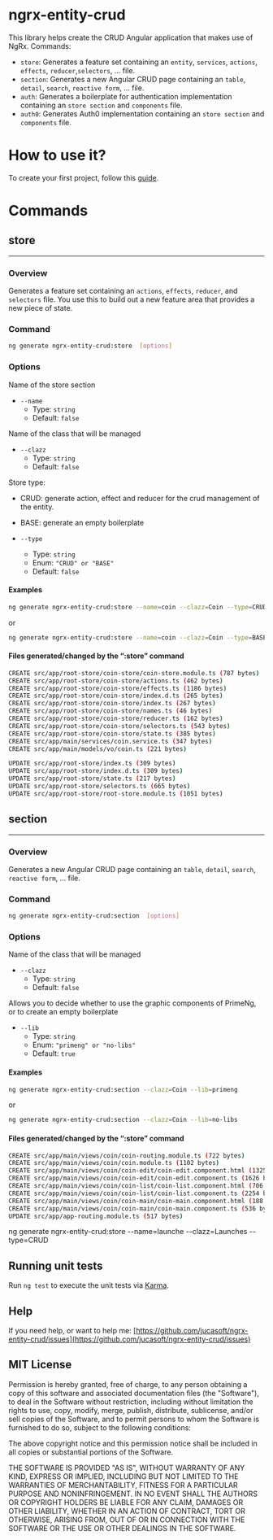 # ngrx-entity-crud
This library helps create the CRUD Angular application that makes use of NgRx.
Commands:
 - `store`: Generates a feature set containing an `entity`, `services`, `actions`, `effects`, `reducer`,`selectors`, ... file.
 - `section`: Generates a new Angular CRUD page containing an `table`, `detail`, `search`, `reactive form`, ... file.
 - `auth`: Generates a boilerplate for authentication implementation containing an `store section` and `components` file.
 - `auth0`: Generates Auth0 implementation containing an `store section` and `components` file.

# How to use it?
To create your first project, follow this [guide](https://github.com/jucasoft/ngrx-entity-crud-prime-ng-boilerplate).

# Commands

## store   

---

### Overview

Generates a feature set containing an `actions`, `effects`, `reducer`, and `selectors` file. You use this to build out a new feature area that provides a new piece of state.

### Command

```sh
ng generate ngrx-entity-crud:store  [options]
```

### Options

Name of the store section
- `--name`
  - Type: `string`
  - Default: `false`

Name of the class that will be managed 
- `--clazz`
  - Type: `string`
  - Default: `false`

Store type:
  - CRUD: generate action, effect and reducer for the crud management of the entity.
  - BASE: generate an empty boilerplate
  
- `--type`
  - Type: `string`
  - Enum: `"CRUD" or "BASE"`
  - Default: `false`

#### Examples

```sh
ng generate ngrx-entity-crud:store --name=coin --clazz=Coin --type=CRUD
```

or

```sh
ng generate ngrx-entity-crud:store --name=coin --clazz=Coin --type=BASE
```

#### Files generated/changed by the “:store” command

```sh
CREATE src/app/root-store/coin-store/coin-store.module.ts (787 bytes)
CREATE src/app/root-store/coin-store/actions.ts (462 bytes)
CREATE src/app/root-store/coin-store/effects.ts (1186 bytes)
CREATE src/app/root-store/coin-store/index.d.ts (265 bytes)
CREATE src/app/root-store/coin-store/index.ts (267 bytes)
CREATE src/app/root-store/coin-store/names.ts (46 bytes)
CREATE src/app/root-store/coin-store/reducer.ts (162 bytes)
CREATE src/app/root-store/coin-store/selectors.ts (543 bytes)
CREATE src/app/root-store/coin-store/state.ts (385 bytes)
CREATE src/app/main/services/coin.service.ts (347 bytes)
CREATE src/app/main/models/vo/coin.ts (221 bytes)

UPDATE src/app/root-store/index.ts (309 bytes) 
UPDATE src/app/root-store/index.d.ts (309 bytes)
UPDATE src/app/root-store/state.ts (217 bytes)
UPDATE src/app/root-store/selectors.ts (665 bytes)
UPDATE src/app/root-store/root-store.module.ts (1051 bytes)
```


## section

---

### Overview

Generates a new Angular CRUD page containing an `table`, `detail`, `search`, `reactive form`, ... file.

### Command

```sh
ng generate ngrx-entity-crud:section  [options]
```

### Options

Name of the class that will be managed
- `--clazz`
  - Type: `string`
  - Default: `false`

Allows you to decide whether to use the graphic components of PrimeNg, or to create an empty boilerplate
- `--lib`
  - Type: `string`
  - Enum: `"primeng" or "no-libs"`
  - Default: `true`

#### Examples

```sh
ng generate ngrx-entity-crud:section --clazz=Coin --lib=primeng
```

or

```sh
ng generate ngrx-entity-crud:section --clazz=Coin --lib=no-libs
```

#### Files generated/changed by the “:store” command

```sh
CREATE src/app/main/views/coin/coin-routing.module.ts (722 bytes)
CREATE src/app/main/views/coin/coin.module.ts (1102 bytes)
CREATE src/app/main/views/coin/coin-edit/coin-edit.component.html (1325 bytes)
CREATE src/app/main/views/coin/coin-edit/coin-edit.component.ts (1626 bytes)
CREATE src/app/main/views/coin/coin-list/coin-list.component.html (706 bytes)
CREATE src/app/main/views/coin/coin-list/coin-list.component.ts (2254 bytes)
CREATE src/app/main/views/coin/coin-main/coin-main.component.html (188 bytes)
CREATE src/app/main/views/coin/coin-main/coin-main.component.ts (536 bytes)
UPDATE src/app/app-routing.module.ts (517 bytes)
```


ng generate ngrx-entity-crud:store --name=launche --clazz=Launches --type=CRUD
## Running unit tests
Run `ng test` to execute the unit tests via [Karma](https://karma-runner.github.io).

## Help
If you need help, or want to help me: [https://github.com/jucasoft/ngrx-entity-crud/issues](https://github.com/jucasoft/ngrx-entity-crud/issues)

## MIT License

Permission is hereby granted, free of charge, to any person
obtaining a copy of this software and associated documentation
files (the "Software"), to deal in the Software without
restriction, including without limitation the rights to use,
copy, modify, merge, publish, distribute, sublicense, and/or sell
copies of the Software, and to permit persons to whom the
Software is furnished to do so, subject to the following
conditions:

The above copyright notice and this permission notice shall be
included in all copies or substantial portions of the Software.

THE SOFTWARE IS PROVIDED "AS IS", WITHOUT WARRANTY OF ANY KIND,
EXPRESS OR IMPLIED, INCLUDING BUT NOT LIMITED TO THE WARRANTIES
OF MERCHANTABILITY, FITNESS FOR A PARTICULAR PURPOSE AND
NONINFRINGEMENT. IN NO EVENT SHALL THE AUTHORS OR COPYRIGHT
HOLDERS BE LIABLE FOR ANY CLAIM, DAMAGES OR OTHER LIABILITY,
WHETHER IN AN ACTION OF CONTRACT, TORT OR OTHERWISE, ARISING
FROM, OUT OF OR IN CONNECTION WITH THE SOFTWARE OR THE USE OR
OTHER DEALINGS IN THE SOFTWARE.
